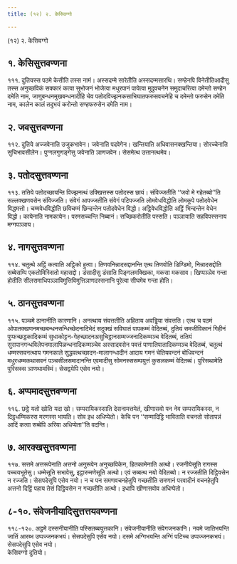 ```yaml
---
title: (१२) २. केसिवग्गो

---
```

(१२) २. केसिवग्गो  


## १. केसिसुत्तवण्णना

१११. दुतियस्स पठमे केसीति तस्स नामं। अस्सदम्मे सारेतीति अस्सदम्मसारथि। सण्हेनपि विनेतीतिआदीसु तस्स अनुच्छविकं सक्कारं कत्वा सुभोजनं भोजेत्वा मधुरपानं पायेत्वा मुदुवचनेन समुदाचरित्वा दमेन्तो सण्हेन दमेति नाम, जाणुबन्धनमुखबन्धनादीहि चेव पतोदविज्झनकसाभिघातफरुसवचनेहि च दमेन्तो फरुसेन दमेति नाम, कालेन कालं तदुभयं करोन्तो सण्हफरुसेन दमेति नाम।  


## २. जवसुत्तवण्णना

११२. दुतिये अज्जवेनाति उजुकभावेन। जवेनाति पदवेगेन। खन्तियाति अधिवासनक्खन्तिया। सोरच्चेनाति सुचिभावसीलेन। पुग्गलगुणङ्गेसु जवेनाति ञाणजवेन। सेसमेत्थ उत्तानत्थमेव।  


## ३. पतोदसुत्तवण्णना

११३. ततिये पतोदच्छायन्ति विज्झनत्थं उक्खित्तस्स पतोदस्स छायं। संविज्जतीति ‘‘जवो मे गहेतब्बो’’ति सल्लक्खणवसेन संविज्जति। संवेगं आपज्जतीति संवेगं पटिपज्जति लोमवेधविद्धोति लोमकूपे पतोदवेधेन विद्धमत्तो। चम्मवेधविद्धोति छविचम्मं छिन्दन्तेन पतोदवेधेन विद्धो। अट्ठिवेधविद्धोति अट्ठिं भिन्दन्तेन वेधेन विद्धो। कायेनाति नामकायेन। परमसच्चन्ति निब्बानं। सच्छिकरोतीति पस्सति। पञ्ञायाति सहविपस्सनाय मग्गपञ्ञाय।  


## ४. नागसुत्तवण्णना

११४. चतुत्थे अट्ठिं कत्वाति अट्ठिको हुत्वा। तिणवनिन्नादसद्दानन्ति एत्थ तिणवोति डिण्डिमो, निन्नादसद्दोति सब्बेसम्पि एकतोमिस्सितो महासद्दो। डंसादीसु डंसाति पिङ्गलमक्खिका, मकसा मकसाव। खिप्पञ्ञेव गन्ता होतीति सीलसमाधिपञ्ञाविमुत्तिविमुत्तिञाणदस्सनानि पूरेत्वा सीघमेव गन्ता होति।  


## ५. ठानसुत्तवण्णना

११५. पञ्चमे ठानानीति कारणानि। अनत्थाय संवत्ततीति अहिताय अवड्ढिया संवत्तति। एत्थ च पठमं ओपातक्खणनमच्छबन्धनसन्धिच्छेदनादिभेदं सदुक्खं सविघातं पापकम्मं वेदितब्बं, दुतियं समजीविकानं गिहीनं पुप्फच्छड्डकादिकम्मं सुधाकोट्टन-गेहच्छादनअसुचिट्ठानसम्मज्जनादिकम्मञ्च वेदितब्बं, ततियं सुरापानगन्धविलेपनमालापिळन्धनादिकम्मञ्चेव अस्सादवसेन पवत्तं पाणातिपातादिकम्मञ्च वेदितब्बं, चतुत्थं धम्मस्सवनत्थाय गमनकाले सुद्धवत्थच्छादन-मालागन्धादीनं आदाय गमनं चेतियवन्दनं बोधिवन्दनं मधुरधम्मकथासवनं पञ्चसीलसमादानन्ति एवमादीसु सोमनस्ससम्पयुत्तं कुसलकम्मं वेदितब्बं। पुरिसथामेति पुरिसस्स ञाणथामस्मिं। सेसद्वयेपि एसेव नयो।  


## ६. अप्पमादसुत्तवण्णना

११६. छट्ठे यतो खोति यदा खो। सम्परायिकस्साति देसनामत्तमेतं, खीणासवो पन नेव सम्परायिकस्स, न दिट्ठधम्मिकस्स मरणस्स भायति। सोव इध अधिप्पेतो। केचि पन ‘‘सम्मादिट्ठि भाविताति वचनतो सोतापन्नं आदिं कत्वा सब्बेपि अरिया अधिप्पेता’’ति वदन्ति।  


## ७. आरक्खसुत्तवण्णना

११७. सत्तमे अत्तरूपेनाति अत्तनो अनुरूपेन अनुच्छविकेन, हितकामेनाति अत्थो। रजनीयेसूति रागस्स पच्चयभूतेसु। धम्मेसूति सभावेसु, इट्ठारम्मणेसूति अत्थो। एवं सब्बत्थ नयो वेदितब्बो। न रज्जतीति दिट्ठिवसेन न रज्जति। सेसपदेसुपि एसेव नयो। न च पन समणवचनहेतुपि गच्छतीति समणानं परवादीनं वचनहेतुपि अत्तनो दिट्ठिं पहाय तेसं दिट्ठिवसेन न गच्छतीति अत्थो। इधापि खीणासवोव अधिप्पेतो।  


## ८-१०. संवेजनीयादिसुत्तत्तयवण्णना

११८-१२०. अट्ठमे दस्सनीयानीति पस्सितब्बयुत्तकानि। संवेजनीयानीति संवेगजनकानि। नवमे जातिभयन्ति जातिं आरब्भ उप्पज्जनकभयं। सेसपदेसुपि एसेव नयो। दसमे अग्गिभयन्ति अग्गिं पटिच्च उप्पज्जनकभयं। सेसपदेसुपि एसेव नयो।  
केसिवग्गो दुतियो।  